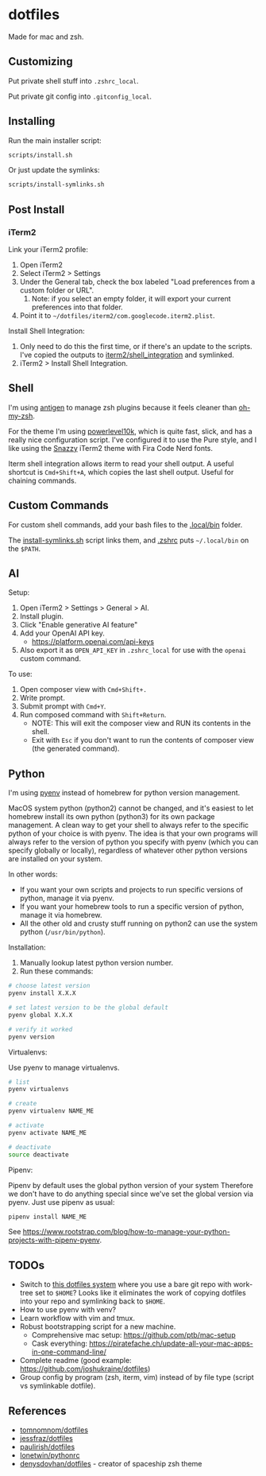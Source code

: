 # dotfiles

Made for mac and zsh.

## Customizing

Put private shell stuff into `.zshrc_local`.

Put private git config into `.gitconfig_local`.

## Installing

Run the main installer script:

```bash
scripts/install.sh
```

Or just update the symlinks:

```bash
scripts/install-symlinks.sh
```

## Post Install

### iTerm2

Link your iTerm2 profile:

1. Open iTerm2
2. Select iTerm2 > Settings
3. Under the General tab, check the box labeled "Load preferences from a custom folder or URL".
    1. Note: if you select an empty folder, it will export your current preferences into that folder.
4. Point it to `~/dotfiles/iterm2/com.googlecode.iterm2.plist`.

Install Shell Integration:

1. Only need to do this the first time, or if there's an update to the scripts. I've copied the outputs to [iterm2/shell_integration](./iterm2/shell_integration) and symlinked.
2. iTerm2 > Install Shell Integration.


## Shell

I'm using [antigen](https://github.com/zsh-users/antigen) to manage zsh plugins because it feels cleaner
than [oh-my-zsh](https://github.com/ohmyzsh/ohmyzsh).

For the theme I'm using [powerlevel10k](https://github.com/romkatv/powerlevel10k), which is quite fast, slick, and has a really nice configuration script.
I've configured it to use the Pure style, and I like using the [Snazzy](https://github.com/sindresorhus/iterm2-snazzy)
iTerm2 theme with Fira Code Nerd fonts.

Iterm shell integration allows iterm to read your shell output. A useful shortcut is `Cmd+Shift+A`, which copies the last
shell output. Useful for chaining commands.

## Custom Commands

For custom shell commands, add your bash files to the [.local/bin](.local/bin) folder.

The [install-symlinks.sh](scripts/install-symlinks.sh) script links them, and [.zshrc](.zshrc) puts `~/.local/bin` on the `$PATH`. 

## AI

Setup:

1. Open iTerm2 > Settings > General > AI.
2. Install plugin.
3. Click "Enable generative AI feature"
4. Add your OpenAI API key.
   * https://platform.openai.com/api-keys
5. Also export it as `OPEN_API_KEY` in `.zshrc_local` for use with the `openai` custom command.

To use:

1. Open composer view with `Cmd+Shift+.`
2. Write prompt.
3. Submit prompt with `Cmd+Y`.
4. Run composed command with `Shift+Return`.
   * NOTE: This will exit the composer view and RUN its contents in the shell.
   * Exit with `Esc` if you don't want to run the contents of composer view (the generated command).

## Python

I'm using [pyenv](https://github.com/pyenv/pyenv) instead of homebrew for python version management.

MacOS system python (python2) cannot be changed, and it's easiest to let homebrew install its own python (python3) for
its own package management. A clean way to get your shell to always refer to the specific python of your choice is with
pyenv. The idea is that your own programs will always refer to the version of python you specify with pyenv (which you
can specify globally or locally), regardless of whatever other python versions are installed on your system.

In other words:

* If you want your own scripts and projects to run specific versions of python, manage it via pyenv.
* If you want your homebrew tools to run a specific version of python, manage it via homebrew.
* All the other old and crusty stuff running on python2 can use the system python (`/usr/bin/python`).

Installation:

1. Manually lookup latest python version number.
2. Run these commands:

```bash
# choose latest version
pyenv install X.X.X

# set latest version to be the global default
pyenv global X.X.X

# verify it worked
pyenv version
```

Virtualenvs:

Use pyenv to manage virtualenvs.

```bash
# list
pyenv virtualenvs

# create
pyenv virtualenv NAME_ME

# activate
pyenv activate NAME_ME 

# deactivate
source deactivate
```

Pipenv:

Pipenv by default uses the global python version of your system
Therefore we don't have to do anything special since we've set the global version via pyenv.
Just use pipenv as usual:

```bash
pipenv install NAME_ME
```

See https://www.rootstrap.com/blog/how-to-manage-your-python-projects-with-pipenv-pyenv.


## TODOs

* Switch to [this dotfiles system](https://www.atlassian.com/git/tutorials/dotfiles) where you use a bare git repo with
  work-tree set to `$HOME`? Looks like it eliminates the work of copying dotfiles into your repo and symlinking back
  to `$HOME`.
* How to use pyenv with venv?
* Learn workflow with vim and tmux.
* Robust bootstrapping script for a new machine.
    * Comprehensive mac setup: https://github.com/ptb/mac-setup
    * Cask everything: https://piratefache.ch/update-all-your-mac-apps-in-one-command-line/
* Complete readme (good example: https://github.com/joshukraine/dotfiles)
* Group config by program (zsh, iterm, vim) instead of by file type (script vs symlinkable dotfile).

## References

* [tomnomnom/dotfiles](https://github.com/tomnomnom/dotfiles)
* [jessfraz/dotfiles](https://github.com/jessfraz/dotfiles)
* [paulirish/dotfiles](https://github.com/paulirish/dotfiles)
* [lonetwin/pythonrc](https://github.com/lonetwin/pythonrc)
* [denysdovhan/dotfiles](https://github.com/denysdovhan/dotfiles) - creator of spaceship zsh theme
